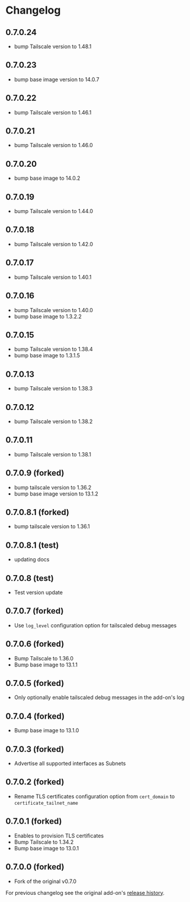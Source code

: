 # Changelog

## 0.7.0.24

- bump Tailscale version to 1.48.1

## 0.7.0.23

- bump base image version to 14.0.7


## 0.7.0.22

- bump Tailscale version to 1.46.1

## 0.7.0.21

- bump Tailscale version to 1.46.0

## 0.7.0.20

- bump base image to 14.0.2
  
## 0.7.0.19

- bump Tailscale version to 1.44.0

## 0.7.0.18

- bump Tailscale version to 1.42.0

## 0.7.0.17

- bump Tailscale version to 1.40.1

## 0.7.0.16

- bump Tailscale version to 1.40.0
- bump base image to 1.3.2.2

## 0.7.0.15

- bump Tailscale version to 1.38.4
- bump base image to 1.3.1.5

## 0.7.0.13

- bump Tailscale version to 1.38.3

## 0.7.0.12

- bump Tailscale version to 1.38.2

## 0.7.0.11

- bump Tailscale version to 1.38.1

## 0.7.0.9 (forked)

- bump tailscale version to 1.36.2
- bump base image version to 13.1.2


## 0.7.0.8.1 (forked)

- bump tailscale version to 1.36.1


## 0.7.0.8.1 (test)

- updating docs

## 0.7.0.8 (test)

- Test version update

## 0.7.0.7 (forked)

- Use `log_level` configuration option for tailscaled debug messages

## 0.7.0.6 (forked)

- Bump Tailscale to 1.36.0
- Bump base image to 13.1.1

## 0.7.0.5 (forked)

- Only optionally enable tailscaled debug messages in the add-on's log

## 0.7.0.4 (forked)

- Bump base image to 13.1.0

## 0.7.0.3 (forked)

- Advertise all supported interfaces as Subnets

## 0.7.0.2 (forked)

- Rename TLS certificates configuration option from `cert_domain` to `certificate_tailnet_name`

## 0.7.0.1 (forked)

- Enables to provision TLS certificates
- Bump Tailscale to 1.34.2
- Bump base image to 13.0.1

## 0.7.0.0 (forked)

- Fork of the original v0.7.0

For previous changelog see the original add-on's [release history](https://github.com/hassio-addons/addon-tailscale/releases).
